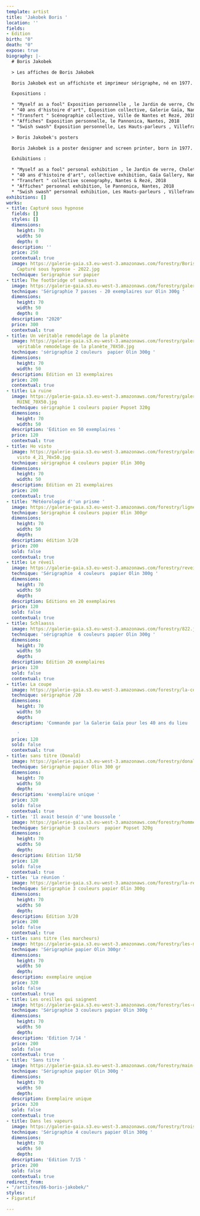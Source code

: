 ```yaml
---
template: artist
title: 'Jakobek Boris '
location: ''
fields:
- Edition
birth: "0"
death: "0"
expose: true
biography: |-
  # Boris Jakobek

  > Les affiches de Boris Jakobek

  Boris Jakobek est un affichiste et imprimeur sérigraphe, né en 1977. Il vit et travaille à Nantes. Il fréquente l’Ecole des Beaux Arts de Lorient où il validera un Diplôme National d'Arts Plastiques (DNAP) en 2000, puis un Diplôme National Supérieur d'Expression Plastique option Art (DNSEP) en 2002. L'artiste travaille en découpant, collant, effaçant…

  Expositions :

  * "Myself as a fool" Exposition personnelle , le Jardin de verre, Cholet, 2019
  * "40 ans d'histoire d'art", Exposition collective, Galerie Gaïa, Nantes, 2018
  * "Transfert " Scénographie collective, Ville de Nantes et Rezé, 2018
  * "Affiches" Exposition personnelle, le Pannonica, Nantes, 2018
  * "Swish swash" Exposition personnelle, Les Hauts-parleurs , Villefranche-de-Rouergue, 2018

  > Boris Jakobek's posters

  Boris Jakobek is a poster designer and screen printer, born in 1977. He lives and works in Nantes. He attended the Ecole des Beaux Arts in Lorient where he validated a National Diploma of Plastic Arts (DNAP) in 2000, then a National Superior Diploma of Plastic Expression option Art (DNSEP) in 2002. The artist works by cutting, pasting, erasing ...

  Exhibitions :

  * "Myself as a fool" personal exhibition , le Jardin de verre, Cholet, 2019
  * "40 ans d'histoire d'art", collective exhibition, Gaïa Gallery, Nantes, 2018
  * "Transfert " collective scenography, Nantes & Rezé, 2018
  * "Affiches" personnal exhibition, le Pannonica, Nantes, 2018
  * "Swish swash" personnal exhibition, Les Hauts-parleurs , Villefranche-de-Rouergue, 2018
exhibitions: []
works:
- title: Capturé sous hypnose
  fields: []
  styles: []
  dimensions:
    height: 70
    width: 50
    depth: 0
  description: ''
  price: 250
  contextual: true
  image: https://galerie-gaia.s3.eu-west-3.amazonaws.com/forestry/Boris JAkobek -
    Capturé sous hypnose - 2022.jpg
  technique: Serigraphie sur papier
- title: The footbridge of sadness
  image: https://galerie-gaia.s3.eu-west-3.amazonaws.com/forestry/galerie-gaia-boris-jakobek-foot-bridge-of-sadness-21e-70x50.jpg
  technique: 'Sérigraphie 7 passes - 20 exemplaires sur Olin 300g '
  dimensions:
    height: 70
    width: 50
    depth: 0
  description: "2020"
  price: 300
  contextual: true
- title: Un véritable remodelage de la planète
  image: https://galerie-gaia.s3.eu-west-3.amazonaws.com/forestry/galeriegaia_Jakobek_un
    véritable remodelage de la planète_70X50.jpg
  technique: 'sérigraphie 2 couleurs  papier Olin 300g '
  dimensions:
    height: 70
    width: 50
  description: Edition en 13 exemplaires
  price: 200
  contextual: true
- title: La ruine
  image: https://galerie-gaia.s3.eu-west-3.amazonaws.com/forestry/galeriegaia_Jakobek_LA
    RUINE_70X50.jpg
  technique: sérigraphie 1 couleurs papier Popset 320g
  dimensions:
    height: 70
    width: 50
  description: 'Edition en 50 exemplaires '
  price: 120
  contextual: true
- title: Ho visto
  image: https://galerie-gaia.s3.eu-west-3.amazonaws.com/forestry/galeriegaia_Jakobek_(Ho
    visto 4_21_70x50.jpg
  technique: sérigraphie 4 couleurs papier Olin 300g
  dimensions:
    height: 70
    width: 50
  description: Edition en 21 exemplaires
  price: 200
  contextual: true
- title: 'Météorologie d''un prisme '
  image: https://galerie-gaia.s3.eu-west-3.amazonaws.com/forestry/ligne-noire-320.jpg
  technique: Sérigraphie 4 couleurs papier 0lin 300gr
  dimensions:
    height: 70
    width: 50
    depth: 
  description: édition 3/20
  price: 200
  sold: false
  contextual: true
- title: Le réveil
  image: https://galerie-gaia.s3.eu-west-3.amazonaws.com/forestry/reveil.jpg
  technique: 'Sérigraphie  4 couleurs  papier Olin 300g '
  dimensions:
    height: 70
    width: 50
    depth: 
  description: Editions en 20 exemplaires
  price: 120
  sold: false
  contextual: true
- title: Schlaasss
  image: https://galerie-gaia.s3.eu-west-3.amazonaws.com/forestry/822.jpg
  technique: 'sérigraphie  6 couleurs papier Olin 300g '
  dimensions:
    height: 70
    width: 50
    depth: 
  description: Edition 20 exemplaires
  price: 120
  sold: false
  contextual: true
- title: La coupe
  image: https://galerie-gaia.s3.eu-west-3.amazonaws.com/forestry/la-coupe.jpg
  technique: sérigraphie /20
  dimensions:
    height: 70
    width: 50
    depth: 
  description: 'Commande par la Galerie Gaïa pour les 40 ans du lieu

    '
  price: 120
  sold: false
  contextual: true
- title: sans titre (Donald)
  image: https://galerie-gaia.s3.eu-west-3.amazonaws.com/forestry/donald-11.jpg
  technique: Sérigraphie papier Olin 300 gr
  dimensions:
    height: 70
    width: 50
    depth: 
  description: 'exemplaire unique '
  price: 320
  sold: false
  contextual: true
- title: 'Il avait besoin d''une boussole '
  image: https://galerie-gaia.s3.eu-west-3.amazonaws.com/forestry/homme-courbe-1550.jpg
  technique: Sérigraphie 3 couleurs  papier Popset 320g
  dimensions:
    height: 70
    width: 50
    depth: 
  description: Edition 11/50
  price: 120
  sold: false
  contextual: true
- title: 'La réunion '
  image: https://galerie-gaia.s3.eu-west-3.amazonaws.com/forestry/la-reunion-320.jpg
  technique: Sérigraphie 3 couleurs papier Olin 300g
  dimensions:
    height: 70
    width: 50
    depth: 
  description: Edition 3/20
  price: 200
  sold: false
  contextual: true
- title: sans titre (les marcheurs)
  image: https://galerie-gaia.s3.eu-west-3.amazonaws.com/forestry/les-marcheurs-11.jpg
  technique: 'Sérigraphie papier Olin 300gr '
  dimensions:
    height: 70
    width: 50
    depth: 
  description: exemplaire unqiue
  price: 320
  sold: false
  contextual: true
- title: Les oreilles qui saignent
  image: https://galerie-gaia.s3.eu-west-3.amazonaws.com/forestry/les-oreilles-qui-saignent-714.jpg
  technique: 'Sérigraphie 3 couleurs papier Olin 300g '
  dimensions:
    height: 70
    width: 50
    depth: 
  description: 'Edition 7/14 '
  price: 200
  sold: false
  contextual: true
- title: 'Sans titre '
  image: https://galerie-gaia.s3.eu-west-3.amazonaws.com/forestry/main-11.jpg
  technique: 'Sérigraphie papier Olin 300g '
  dimensions:
    height: 70
    width: 50
    depth: 
  description: Exemplaire unique
  price: 320
  sold: false
  contextual: true
- title: Dans les vapeurs
  image: https://galerie-gaia.s3.eu-west-3.amazonaws.com/forestry/trois-points-1115.jpg
  technique: 'Sérigraphie 4 couleurs papier Olin 300g '
  dimensions:
    height: 70
    width: 50
    depth: 
  description: 'Edition 7/15 '
  price: 200
  sold: false
  contextual: true
redirect_from:
- "/artistes/86-boris-jakobek/"
styles:
- Figuratif

---
```


